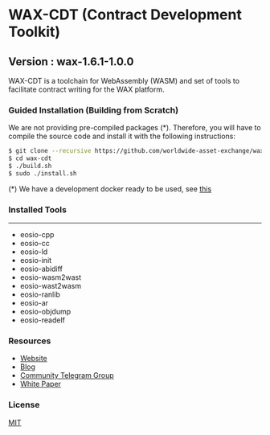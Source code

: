 # WAX-CDT (Contract Development Toolkit)
## Version : wax-1.6.1-1.0.0
WAX-CDT is a toolchain for WebAssembly (WASM) and set of tools to facilitate contract writing for the WAX platform.

### Guided Installation (Building from Scratch)
We are not providing pre-compiled packages (\*). Therefore, you will have to compile the source code and install it with the following instructions:

```sh
$ git clone --recursive https://github.com/worldwide-asset-exchange/wax-cdt.git
$ cd wax-cdt
$ ./build.sh
$ sudo ./install.sh
```

(\*) We have a development docker ready to be used, see [this](https://github.com/worldwide-asset-exchange/wax-blockchain/tree/develop/samples/hello-world)

### Installed Tools
---
* eosio-cpp
* eosio-cc
* eosio-ld
* eosio-init
* eosio-abidiff
* eosio-wasm2wast
* eosio-wast2wasm
* eosio-ranlib
* eosio-ar
* eosio-objdump
* eosio-readelf

### Resources
- [Website](https://wax.io)
- [Blog](https://wax.io/blog)
- [Community Telegram Group](https://t.me/wax_io)
- [White Paper](https://wax.io/uploads/WAX_White_Paper.pdf)

### License
[MIT](https://github.com/worldwide-asset-exchange/wax-blockchain/blob/master/LICENSE)

